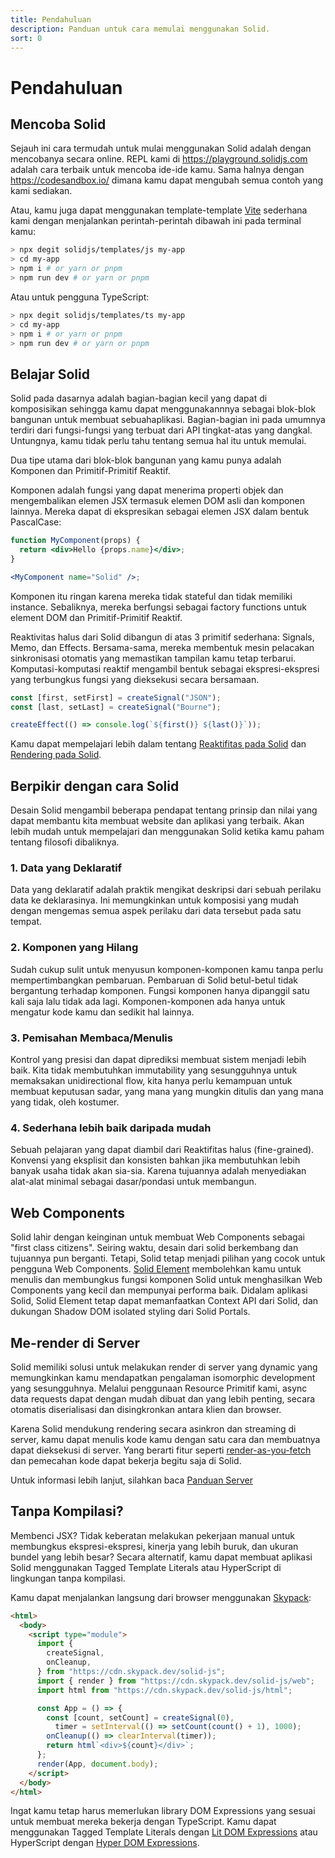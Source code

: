 ```yaml
---
title: Pendahuluan
description: Panduan untuk cara memulai menggunakan Solid.
sort: 0
---
```


# Pendahuluan

## Mencoba Solid

Sejauh ini cara termudah untuk mulai menggunakan Solid adalah dengan mencobanya secara online. REPL kami di https://playground.solidjs.com adalah cara terbaik untuk mencoba ide-ide kamu. Sama halnya dengan https://codesandbox.io/ dimana kamu dapat mengubah semua contoh yang kami sediakan.

Atau, kamu juga dapat menggunakan template-template [Vite](https://vitejs.dev/) sederhana kami dengan menjalankan perintah-perintah dibawah ini pada terminal kamu:

```sh
> npx degit solidjs/templates/js my-app
> cd my-app
> npm i # or yarn or pnpm
> npm run dev # or yarn or pnpm
```

Atau untuk pengguna TypeScript:

```sh
> npx degit solidjs/templates/ts my-app
> cd my-app
> npm i # or yarn or pnpm
> npm run dev # or yarn or pnpm
```

## Belajar Solid

Solid pada dasarnya adalah bagian-bagian kecil yang dapat di komposisikan sehingga kamu dapat menggunakannnya sebagai blok-blok bangunan untuk membuat sebuahaplikasi. Bagian-bagian ini pada umumnya terdiri dari fungsi-fungsi yang terbuat dari API tingkat-atas yang dangkal. Untungnya, kamu tidak perlu tahu tentang semua hal itu untuk memulai.

Dua tipe utama dari blok-blok bangunan yang kamu punya adalah Komponen dan Primitif-Primitif Reaktif.

Komponen adalah fungsi yang dapat menerima properti objek dan mengembalikan elemen JSX termasuk elemen DOM asli dan komponen lainnya. Mereka dapat di ekspresikan sebagai elemen JSX dalam bentuk PascalCase: 

```jsx
function MyComponent(props) {
  return <div>Hello {props.name}</div>;
}

<MyComponent name="Solid" />;
```

Komponen itu ringan karena mereka tidak stateful dan tidak memiliki instance. Sebaliknya, mereka berfungsi sebagai factory functions untuk element DOM dan Primitif-Primitif Reaktif.

Reaktivitas halus dari Solid dibangun di atas 3 primitif sederhana: Signals, Memo, dan Effects. Bersama-sama, mereka membentuk mesin pelacakan sinkronisasi otomatis yang memastikan tampilan kamu tetap terbarui. Komputasi-komputasi reaktif mengambil bentuk sebagai ekspresi-ekspresi yang terbungkus fungsi yang dieksekusi secara bersamaan.

```js
const [first, setFirst] = createSignal("JSON");
const [last, setLast] = createSignal("Bourne");

createEffect(() => console.log(`${first()} ${last()}`));
```

Kamu dapat mempelajari lebih dalam tentang [Reaktifitas pada Solid](/guides/reactivity) dan [Rendering pada Solid](/guides/rendering).

## Berpikir dengan cara Solid

Desain Solid mengambil beberapa pendapat tentang prinsip dan nilai yang dapat membantu kita membuat website dan aplikasi yang terbaik. Akan lebih mudah untuk mempelajari dan menggunakan Solid ketika kamu paham tentang filosofi dibaliknya.

### 1. Data yang Deklaratif

Data yang deklaratif adalah praktik mengikat deskripsi dari sebuah perilaku data ke deklarasinya. Ini memungkinkan untuk komposisi yang mudah dengan mengemas semua aspek perilaku dari data tersebut pada satu tempat.

### 2. Komponen yang Hilang

Sudah cukup sulit untuk menyusun komponen-komponen kamu tanpa perlu mempertimbangkan pembaruan. Pembaruan di Solid betul-betul tidak bergantung terhadap komponen. Fungsi komponen hanya dipanggil satu kali saja lalu tidak ada lagi. Komponen-komponen ada hanya untuk mengatur kode kamu dan sedikit hal lainnya.

### 3. Pemisahan Membaca/Menulis

Kontrol yang presisi dan dapat diprediksi membuat sistem menjadi lebih baik. Kita tidak membutuhkan immutability yang sesungguhnya untuk memaksakan unidirectional flow, kita hanya perlu kemampuan untuk membuat keputusan sadar, yang mana yang mungkin ditulis dan yang mana yang tidak, oleh kostumer.

### 4. Sederhana lebih baik daripada mudah

Sebuah pelajaran yang dapat diambil dari Reaktifitas halus (fine-grained). Konvensi yang eksplisit dan konsisten bahkan jika membutuhkan lebih banyak usaha tidak akan sia-sia. Karena tujuannya adalah menyediakan alat-alat minimal sebagai dasar/pondasi untuk membangun.

## Web Components

Solid lahir dengan keinginan untuk membuat Web Components sebagai "first class citizens". Seiring waktu, desain dari solid berkembang dan tujuannya pun berganti. Tetapi, Solid tetap menjadi pilihan yang cocok untuk pengguna Web Components. [Solid Element](https://github.com/solidjs/solid/tree/main/packages/solid-element) membolehkan kamu untuk menulis dan membungkus fungsi komponen Solid untuk menghasilkan Web Components yang kecil dan mempunyai performa baik. Didalam aplikasi Solid, Solid Element tetap dapat memanfaatkan Context API dari Solid, dan dukungan Shadow DOM isolated styling dari Solid Portals. 

## Me-render di Server

Solid memiliki solusi untuk melakukan render di server yang dynamic yang memungkinkan kamu mendapatkan pengalaman isomorphic development yang sesungguhnya. Melalui penggunaan Resource Primitif kami, async data requests dapat dengan mudah dibuat dan yang lebih penting, secara otomatis diserialisasi dan disingkronkan antara klien dan browser.

Karena Solid mendukung rendering secara asinkron dan streaming di server, kamu dapat menulis kode kamu dengan satu cara dan membuatnya dapat dieksekusi di server. Yang berarti fitur seperti [render-as-you-fetch](https://reactjs.org/docs/concurrent-mode-suspense.html#approach-3-render-as-you-fetch-using-suspense) dan pemecahan kode dapat bekerja begitu saja di Solid.

Untuk informasi lebih lanjut, silahkan baca [Panduan Server](#rendering-di-server)

## Tanpa Kompilasi?

Membenci JSX? Tidak keberatan melakukan pekerjaan manual untuk membungkus ekspresi-ekspresi, kinerja yang lebih buruk, dan ukuran bundel yang lebih besar? Secara alternatif, kamu dapat membuat aplikasi Solid menggunakan Tagged Template Literals atau HyperScript di lingkungan tanpa kompilasi.

Kamu dapat menjalankan langsung dari browser menggunakan [Skypack](https://www.skypack.dev/):

```html
<html>
  <body>
    <script type="module">
      import {
        createSignal,
        onCleanup,
      } from "https://cdn.skypack.dev/solid-js";
      import { render } from "https://cdn.skypack.dev/solid-js/web";
      import html from "https://cdn.skypack.dev/solid-js/html";

      const App = () => {
        const [count, setCount] = createSignal(0),
          timer = setInterval(() => setCount(count() + 1), 1000);
        onCleanup(() => clearInterval(timer));
        return html`<div>${count}</div>`;
      };
      render(App, document.body);
    </script>
  </body>
</html>
```

Ingat kamu tetap harus memerlukan library DOM Expressions yang sesuai untuk membuat mereka bekerja dengan TypeScript. Kamu dapat menggunakan Tagged Template Literals dengan [Lit DOM Expressions](https://github.com/ryansolid/dom-expressions/tree/main/packages/lit-dom-expressions) atau HyperScript dengan [Hyper DOM Expressions](https://github.com/ryansolid/dom-expressions/tree/main/packages/hyper-dom-expressions).
